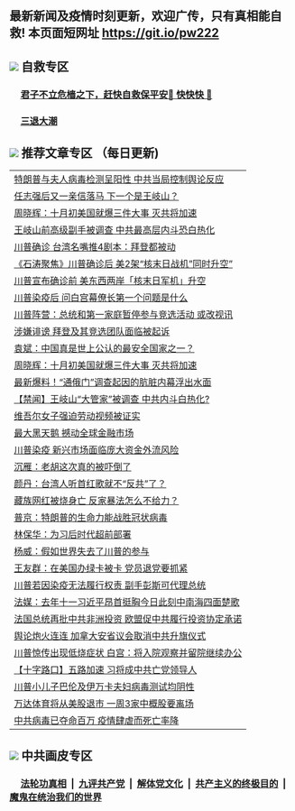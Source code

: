 ## 最新新闻及疫情时刻更新，欢迎广传，只有真相能自救! 本页面短网址 https://git.io/pw222



## <img src="https://img.icons8.com/cute-clipart/2x/circled-right.png">  自救专区

 ### &nbsp;&nbsp;&nbsp;&nbsp; [君子不立危樯之下，赶快自救保平安🍎 快快快 📩](https://github.com/pwgy/td/blob/master/README.md)
 
 ### &nbsp;&nbsp;&nbsp;&nbsp; [三退大潮](https://is.gd/fCPoKo) 
 
## <img src="https://img.icons8.com/cute-clipart/2x/circled-right.png"> 推荐文章专区 （每日更新)

<Table>
<tr><td colspan="2" align="left"><a href="https://mcqjliue.xhuyd.press/?name=c1230014&key=encdeuyadochlaxz&from=pw2">特朗普与夫人病毒检测呈阳性 中共当局控制舆论反应</a></td></tr>
<tr><td colspan="2" align="left"><a href="https://mcqjliue.xhuyd.press/?name=c1230070&key=encdeuyadochlaxz&from=pw2">任志强后又一亲信落马 下一个是王岐山？</a></td></tr>
<tr><td colspan="2" align="left"><a href="https://mcqjliue.xhuyd.press/?name=c1230076&key=encdeuyadochlaxz&from=pw2">周晓辉：十月初美国就爆三件大事 灭共将加速</a></td></tr>
<tr><td colspan="2" align="left"><a href="https://mcqjliue.xhuyd.press/?name=c1230013&key=encdeuyadochlaxz&from=pw2">王岐山前高级副手被调查 中共最高层内斗恐白热化</a></td></tr>
<tr><td colspan="2" align="left"><a href="https://mcqjliue.xhuyd.press/?name=c1230006&key=encdeuyadochlaxz&from=pw2">川普确诊 台湾名嘴推4剧本：拜登都被动</a></td></tr>
<tr><td colspan="2" align="left"><a href="https://mcqjliue.xhuyd.press/?name=c1230034&key=encdeuyadochlaxz&from=pw2">《石涛聚焦》川普确诊后 美2架“核末日战机”同时升空”</a></td></tr>
<tr><td colspan="2" align="left"><a href="https://mcqjliue.xhuyd.press/?name=c1230086&key=encdeuyadochlaxz&from=pw2">川普宣布确诊前 美东西两岸「核末日军机」升空</a></td></tr>
<tr><td colspan="2" align="left"><a href="https://mcqjliue.xhuyd.press/?name=c1230007&key=encdeuyadochlaxz&from=pw2">川普染疫后 问白宫幕僚长第一个问题是什么</a></td></tr>
<tr><td colspan="2" align="left"><a href="https://mcqjliue.xhuyd.press/?name=c1230088&key=encdeuyadochlaxz&from=pw2">川普阵营：总统和第一家庭暂停参与竞选活动 或改视讯</a></td></tr>
<tr><td colspan="2" align="left"><a href="https://mcqjliue.xhuyd.press/?name=c1230085&key=encdeuyadochlaxz&from=pw2">涉嫌诽谤 拜登及其竞选团队面临被起诉</a></td></tr>
<tr><td colspan="2" align="left"><a href="https://mcqjliue.xhuyd.press/?name=c1230077&key=encdeuyadochlaxz&from=pw2">袁斌：中国真是世上公认的最安全国家之一？</a></td></tr>
<tr><td colspan="2" align="left"><a href="https://mcqjliue.xhuyd.press/?name=c1230026&key=encdeuyadochlaxz&from=pw2">周晓辉：十月初美国就爆三件大事 灭共将加速</a></td></tr>
<tr><td colspan="2" align="left"><a href="https://mcqjliue.xhuyd.press/?name=c1230087&key=encdeuyadochlaxz&from=pw2">最新爆料！“通俄门”调查起因的肮脏内幕浮出水面</a></td></tr>
<tr><td colspan="2" align="left"><a href="https://mcqjliue.xhuyd.press/?name=c1230091&key=encdeuyadochlaxz&from=pw2">【禁闻】王岐山“大管家”被调查 中共内斗白热化?</a></td></tr>
<tr><td colspan="2" align="left"><a href="https://mcqjliue.xhuyd.press/?name=c1230068&key=encdeuyadochlaxz&from=pw2">维吾尔女子强迫劳动视频被证实</a></td></tr>
<tr><td colspan="2" align="left"><a href="https://mcqjliue.xhuyd.press/?name=c1230036&key=encdeuyadochlaxz&from=pw2">最大黑天鹅 撼动全球金融市场</a></td></tr>
<tr><td colspan="2" align="left"><a href="https://mcqjliue.xhuyd.press/?name=c1230067&key=encdeuyadochlaxz&from=pw2">川普染疫 新兴市场面临庞大资金外流风险</a></td></tr>
<tr><td colspan="2" align="left"><a href="https://mcqjliue.xhuyd.press/?name=c1230094&key=encdeuyadochlaxz&from=pw2">沉雁：老胡这次真的被吓倒了</a></td></tr>
<tr><td colspan="2" align="left"><a href="https://mcqjliue.xhuyd.press/?name=c1230017&key=encdeuyadochlaxz&from=pw2">颜丹：台湾人听首红歌就不“反共”了？</a></td></tr>
<tr><td colspan="2" align="left"><a href="https://mcqjliue.xhuyd.press/?name=c1230071&key=encdeuyadochlaxz&from=pw2">藏族网红被烧身亡 反家暴法怎么不给力？</a></td></tr>
<tr><td colspan="2" align="left"><a href="https://mcqjliue.xhuyd.press/?name=c1230033&key=encdeuyadochlaxz&from=pw2">普京：特朗普的生命力能战胜冠状病毒</a></td></tr>
<tr><td colspan="2" align="left"><a href="https://mcqjliue.xhuyd.press/?name=c1230095&key=encdeuyadochlaxz&from=pw2">林保华：为习后时代超前部署</a></td></tr>
<tr><td colspan="2" align="left"><a href="https://mcqjliue.xhuyd.press/?name=c1230025&key=encdeuyadochlaxz&from=pw2">杨威：假如世界失去了川普的参与</a></td></tr>
<tr><td colspan="2" align="left"><a href="https://mcqjliue.xhuyd.press/?name=c1230078&key=encdeuyadochlaxz&from=pw2">王友群：在美国办绿卡被卡 党员退党要抓紧</a></td></tr>
<tr><td colspan="2" align="left"><a href="https://mcqjliue.xhuyd.press/?name=c1230040&key=encdeuyadochlaxz&from=pw2">川普若因染疫无法履行权责 副手彭斯可代理总统</a></td></tr>
<tr><td colspan="2" align="left"><a href="https://mcqjliue.xhuyd.press/?name=c1230096&key=encdeuyadochlaxz&from=pw2">法媒：去年十一习近平昂首挺胸今日此刻中南海四面楚歌</a></td></tr>
<tr><td colspan="2" align="left"><a href="https://mcqjliue.xhuyd.press/?name=c1230073&key=encdeuyadochlaxz&from=pw2">法国总统再批中共非洲投资 欧盟促中共履行投资协定承诺</a></td></tr>
<tr><td colspan="2" align="left"><a href="https://mcqjliue.xhuyd.press/?name=c1230021&key=encdeuyadochlaxz&from=pw2">舆论炮火连连 加拿大安省议会取消中共升旗仪式</a></td></tr>
<tr><td colspan="2" align="left"><a href="https://mcqjliue.xhuyd.press/?name=c1230093&key=encdeuyadochlaxz&from=pw2">川普惊传出现低烧症状 白宫：将入院观察并留院继续办公</a></td></tr>
<tr><td colspan="2" align="left"><a href="https://mcqjliue.xhuyd.press/?name=c1230003&key=encdeuyadochlaxz&from=pw2">【十字路口】五路加速 习将成中共亡党领导人</a></td></tr>
<tr><td colspan="2" align="left"><a href="https://mcqjliue.xhuyd.press/?name=c1230005&key=encdeuyadochlaxz&from=pw2">川普小儿子巴伦及伊万卡夫妇病毒测试均阴性</a></td></tr>
<tr><td colspan="2" align="left"><a href="https://mcqjliue.xhuyd.press/?name=c1230089&key=encdeuyadochlaxz&from=pw2">万达体育将从美股退市 一周3家中概股要离场</a></td></tr>
<tr><td colspan="2" align="left"><a href="https://mcqjliue.xhuyd.press/?name=c1230041&key=encdeuyadochlaxz&from=pw2">中共病毒已夺命百万 疫情肆虐而死亡率降</a></td></tr>

 </Table>

## <img src="https://img.icons8.com/cute-clipart/2x/circled-right.png"> 中共画皮专区


 ### &nbsp;&nbsp;&nbsp;&nbsp; [法轮功真相](https://github.com/begood0513/basic/blob/master/README.md) &nbsp;|&nbsp; [九评共产党](https://github.com/begood0513/9ping.md/blob/master/README.md) &nbsp;|&nbsp; [解体党文化](https://github.com/begood0513/jtdwh.md/blob/master/README.md)   &nbsp;|&nbsp; [共产主义的终极目的](https://github.com/begood0513/gczydzjmd.md/blob/master/README.md) &nbsp;|&nbsp; [魔鬼在统治我们的世界](https://github.com/begood0513/gczydzjmd.md/blob/master/README.md) 

